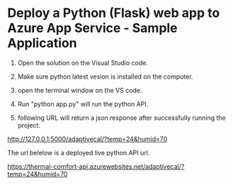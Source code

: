 # Deploy a Python (Flask) web app to Azure App Service - Sample Application

1. Open the solution on the Visual Studio code.

2. Make sure python latest vesion is installed on the computer.

3. open the terminal window on the VS code.

4. Run "python app.py" will run the python API.

5. following URL will return a json response after successfully running the project.

http://127.0.0.1:5000/adaptivecal/?temp=24&humid=70

The url belelow is a deployed live python API url.

https://thermal-comfort-api.azurewebsites.net/adaptivecal/?temp=24&humid=70
